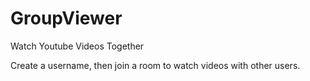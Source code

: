 # GroupViewer
Watch Youtube Videos Together

Create a username, then join a room to watch videos with other users.

